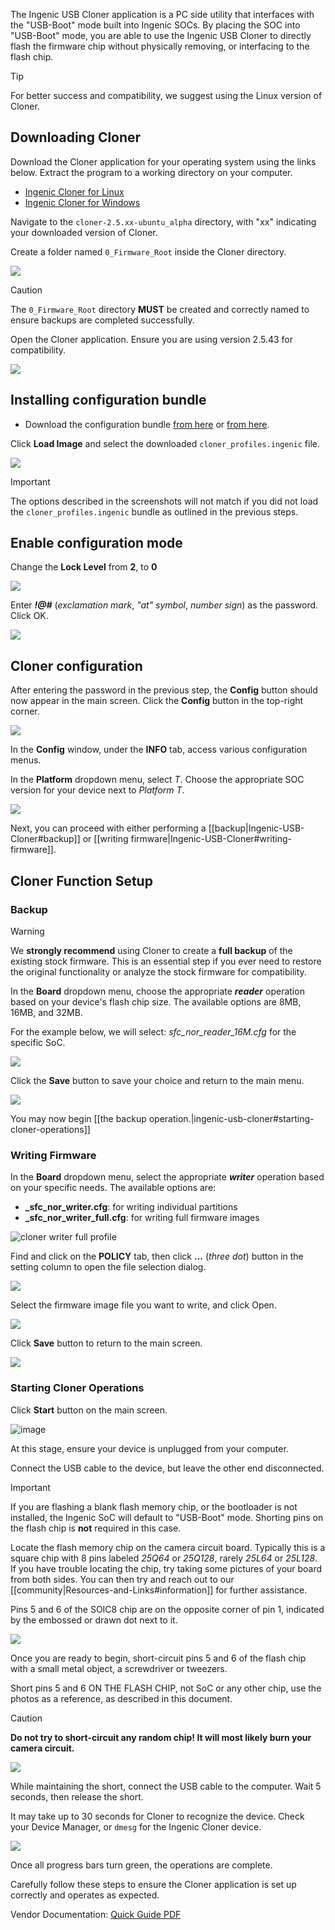 The Ingenic USB Cloner application is a PC side utility that interfaces with the "USB-Boot" mode built into Ingenic SOCs.
By placing the SOC into "USB-Boot" mode, you are able to use the Ingenic USB Cloner to directly flash the firmware chip
without physically removing, or interfacing to the flash chip.

> [!TIP]
> For better success and compatibility, we suggest using the Linux version of Cloner.

## Downloading Cloner  
Download the Cloner application for your operating system using the links below. Extract the program to a working directory on your computer.

- [Ingenic Cloner for Linux](https://thingino.com/dl/cloner-2.5.43-ubuntu_alpha_thingino.tar.gz)
- [Ingenic Cloner for Windows](https://thingino.com/dl/cloner-2.5.43-windows_alpha_thingino.zip)

Navigate to the `cloner-2.5.xx-ubuntu_alpha` directory, with "xx" indicating your downloaded version of Cloner.

Create a folder named `0_Firmware_Root` inside the Cloner directory.

![](https://github.com/user-attachments/assets/28584a28-394c-47ac-9fd7-14b8e9120be3)

> [!CAUTION]
> The `0_Firmware_Root` directory **MUST** be created and correctly named to ensure backups are completed successfully.  

Open the Cloner application. Ensure you are using version 2.5.43 for compatibility.

![](https://thingino.com/a/cloner-0-1.png)

## Installing configuration bundle 

- Download the configuration bundle [from here](https://thingino.com/dl/cloner_profiles.ingenic)
or [from here](https://github.com/gtxaspec/ingenic-cloner-profiles/releases/download/latest/cloner_profiles.ingenic).

Click **Load Image** and select the downloaded `cloner_profiles.ingenic` file.
 
![](https://thingino.com/a/cloner-0-2.png)

> [!IMPORTANT]  
> The options described in the screenshots will not match if you did not load the `cloner_profiles.ingenic` bundle as outlined in the previous steps.

## Enable configuration mode  

Change the **Lock Level** from **2**, to **0**

![](https://thingino.com/a/cloner-0-3.png)

Enter **_!@#_** (_exclamation mark_, _"at" symbol_, _number sign_) as the password.  Click OK.

![](https://thingino.com/a/cloner-0-4.png)

## Cloner configuration

After entering the password in the previous step, the **Config** button should now appear in the main screen. Click the **Config** button in the top-right corner.

![](https://thingino.com/a/cloner-0-5.png)

In the **Config** window, under the **INFO** tab, access various configuration menus.

In the **Platform** dropdown menu, select _T_. Choose the appropriate SOC version for your device next to _Platform T_.

![](https://thingino.com/a/cloner-0-6.png)

Next, you can proceed with either performing a [[backup|Ingenic-USB-Cloner#backup]] or [[writing firmware|Ingenic-USB-Cloner#writing-firmware]].

## Cloner Function Setup

### Backup

> [!WARNING]  
> We **strongly recommend** using Cloner to create a **full backup** of the existing stock firmware. This is an essential step if you ever need to restore the original functionality or analyze the stock firmware for compatibility.

In the **Board** dropdown menu, choose the appropriate _**reader**_ operation based on your device's flash chip size. The available options are 8MB, 16MB, and 32MB.

For the example below, we will select: _sfc_nor_reader_16M.cfg_ for the specific SoC.

![](https://github.com/user-attachments/assets/ced87cec-5ae5-407f-ad43-a4f5d89bcf0f)

Click the **Save** button to save your choice and return to the main menu.

![](https://github.com/user-attachments/assets/a5db14c8-b688-4f52-a3b2-af1fb63d9b14)

You may now begin [[the backup operation.|ingenic-usb-cloner#starting-cloner-operations]]

### Writing Firmware

In the **Board** dropdown menu, select the appropriate _**writer**_ operation based on your specific needs. The available options are:

- **_sfc_nor_writer.cfg**: for writing individual partitions  
- **_sfc_nor_writer_full.cfg**: for writing full firmware images

![cloner writer full profile](https://thingino.com/a/cloner-0-7.png)

Find and click on the **POLICY** tab, then click **...** (_three dot_) button in the setting column to open the file selection dialog.

![](https://thingino.com/a/cloner-0-8.png)

Select the firmware image file you want to write, and click Open.

![](https://thingino.com/a/cloner-0-9.png)

Click **Save** button to return to the main screen.

![](https://thingino.com/a/cloner-0-10.png)

### Starting Cloner Operations

Click **Start** button on the main screen.

![image](https://github.com/user-attachments/assets/af05e268-060d-4ccc-aea1-d9a047302e2f)

At this stage, ensure your device is unplugged from your computer.

Connect the USB cable to the device, but leave the other end disconnected.

> [!IMPORTANT]  
> If you are flashing a blank flash memory chip, or the bootloader is not installed, the Ingenic SoC will default to "USB-Boot" mode. Shorting pins on the flash chip is **not** required in this case.

Locate the flash memory chip on the camera circuit board. Typically this is a square chip with 8 pins labeled _25Q64_ or _25Q128_, rarely _25L64_ or _25L128_. If you have trouble locating the chip, try taking some pictures of your board from both sides.  You can then try and reach out to our [[community|Resources-and-Links#information]] for further assistance.

Pins 5 and 6 of the SOIC8 chip are on the opposite corner of pin 1, indicated by the embossed or drawn dot next to it.

![](https://thingino.com/a/flash-chip-dot.png)

Once you are ready to begin, short-circuit pins 5 and 6 of the flash chip with a small metal object, a screwdriver or tweezers.

Short pins 5 and 6 ON THE FLASH CHIP, not SoC or any other chip, use the photos as a reference, as described in this document.

> [!CAUTION]
> __Do not try to short-circuit any random chip! It will most likely burn your camera circuit.__

![](https://thingino.com/a/flash-chip-short.png)

While maintaining the short, connect the USB cable to the computer. Wait 5 seconds, then release the short.

It may take up to 30 seconds for Cloner to recognize the device. Check your Device Manager, or `dmesg` for the Ingenic Cloner device.

![](https://thingino.com/a/windows-device-manager-libusb.png)

Once all progress bars turn green, the operations are complete.

Carefully follow these steps to ensure the Cloner application is set up correctly and operates as expected.

Vendor Documentation: [Quick Guide PDF](https://thingino.com/dl/USBCloner_The_Burn_tool_Quick_Guide.pdf)

